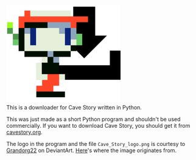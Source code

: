 ![Cave Story Downloader logo](logo.png)<br>
This is a downloader for Cave Story written in Python.

This was just made as a short Python program and shouldn't be used commercially. If you want to download Cave Story, you should get it from [cavestory.org](https://www.cavestory.org/download/cave-story.php).

The logo in the program and the file `Cave_Story_logo.png` is courtesy to [Grandorg22](https://www.deviantart.com/grandorg22) on DeviantArt. [Here](https://www.deviantart.com/grandorg22/art/Dock-Icon-Cave-Story-plus-429846784)'s where the image originates from.
